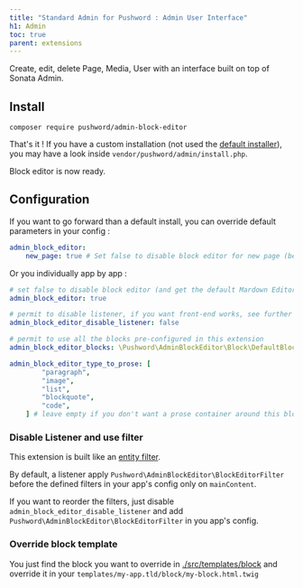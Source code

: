 ```yaml
---
title: "Standard Admin for Pushword : Admin User Interface"
h1: Admin
toc: true
parent: extensions
---
```


Create, edit, delete Page, Media, User with an interface built on top of Sonata Admin.

## Install

```shell
composer require pushword/admin-block-editor
```

That's it ! If you have a custom installation (not used the [default installer](/installation)),
you may have a look inside `vendor/pushword/admin/install.php`.

Block editor is now ready.

## Configuration

If you want to go forward than a default install, you can override default parameters in your config :

```yaml
admin_block_editor:
    new_page: true # Set false to disable block editor for new page (because new page does not have app yet)
```

Or you individually app by app :

```yaml
# set false to disable block editor (and get the default Mardown Editor) for this app
admin_block_editor: true

# permit to disable listener, if you want front-end works, see further in the docs
admin_block_editor_disable_listener: false

# permit to use all the blocks pre-configured in this extension
admin_block_editor_blocks: \Pushword\AdminBlockEditor\Block\DefaultBlock::AVAILABLE_BLOCKS

admin_block_editor_type_to_prose: [
        "paragraph",
        "image",
        "list",
        "blockquote",
        "code",
    ] # leave empty if you don't want a prose container around this blocks
```

### Disable Listener and use filter

This extension is built like an [entity filter](/entity-filter).

By default, a listener apply `Pushword\AdminBlockEditor\BlockEditorFilter` before the defined filters in your app's config only on `mainContent`.

If you want to reorder the filters, just disable `admin_block_editor_disable_listener` and add `Pushword\AdminBlockEditor\BlockEditorFilter` in you app's config.

### Override block template

You just find the block you want to override in [./src/templates/block](https://github.com/Pushword/Pushword/tree/main/packages/admin-block-editor/src/templates/block) and override it in your `templates/my-app.tld/block/my-block.html.twig`
